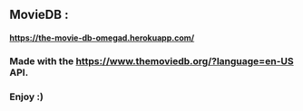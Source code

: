 ## MovieDB :

#### https://the-movie-db-omegad.herokuapp.com/

### Made with the https://www.themoviedb.org/?language=en-US API.

### Enjoy :)
